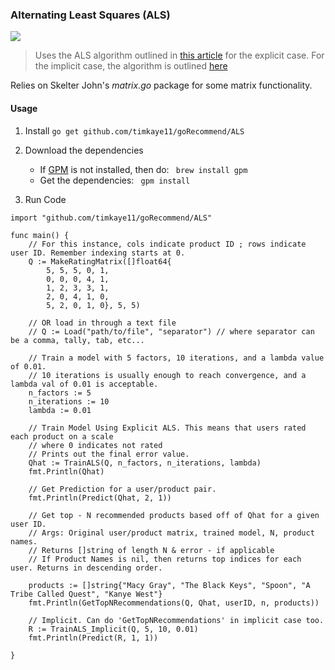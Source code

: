 ### Alternating Least Squares (ALS)

![](http://progressed.io/bar/100)

> Uses the ALS algorithm outlined in [this article](http://wanlab.poly.edu/recsys12/recsys/p83.pdf) for the explicit case. 
For the implicit case, the algorithm is outlined [here](labs.yahoo.com/files/HuKorenVolinsky-ICDM08.pdf)

Relies on Skelter John's *matrix.go* package for some matrix functionality. 

#### Usage

1. Install
```go get github.com/timkaye11/goRecommend/ALS```

2. Download the dependencies
	 - If [GPM](http://www.github.com/pote/gpm) is not installed, then do:
	 ``` brew install gpm```
	 - Get the dependencies:
	 ``` gpm install```

3. Run Code
``` 
import "github.com/timkaye11/goRecommend/ALS"

func main() {
	// For this instance, cols indicate product ID ; rows indicate user ID. Remember indexing starts at 0. 
	Q := MakeRatingMatrix([]float64{
		5, 5, 5, 0, 1,
		0, 0, 0, 4, 1,
		1, 2, 3, 3, 1,
		2, 0, 4, 1, 0,
		5, 2, 0, 1, 0}, 5, 5)

	// OR load in through a text file
	// Q := Load("path/to/file", "separator") // where separator can be a comma, tally, tab, etc...

	// Train a model with 5 factors, 10 iterations, and a lambda value of 0.01.
	// 10 iterations is usually enough to reach convergence, and a lambda val of 0.01 is acceptable.
	n_factors := 5
	n_iterations := 10
	lambda := 0.01

	// Train Model Using Explicit ALS. This means that users rated each product on a scale
	// where 0 indicates not rated
	// Prints out the final error value.
	Qhat := TrainALS(Q, n_factors, n_iterations, lambda)
	fmt.Println(Qhat)

	// Get Prediction for a user/product pair.
	fmt.Println(Predict(Qhat, 2, 1))

	// Get top - N recommended products based off of Qhat for a given user ID.
	// Args: Original user/product matrix, trained model, N, product names.
	// Returns []string of length N & error - if applicable
	// If Product Names is nil, then returns top indices for each user. Returns in descending order.

	products := []string{"Macy Gray", "The Black Keys", "Spoon", "A Tribe Called Quest", "Kanye West"}
	fmt.Println(GetTopNRecommendations(Q, Qhat, userID, n, products))

	// Implicit. Can do 'GetTopNRecommendations' in implicit case too. 
	R := TrainALS_Implicit(Q, 5, 10, 0.01)
	fmt.Println(Predict(R, 1, 1))

}

```